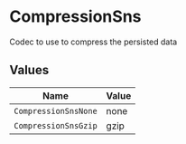 # CompressionSns

Codec to use to compress the persisted data


## Values

| Name                 | Value                |
| -------------------- | -------------------- |
| `CompressionSnsNone` | none                 |
| `CompressionSnsGzip` | gzip                 |